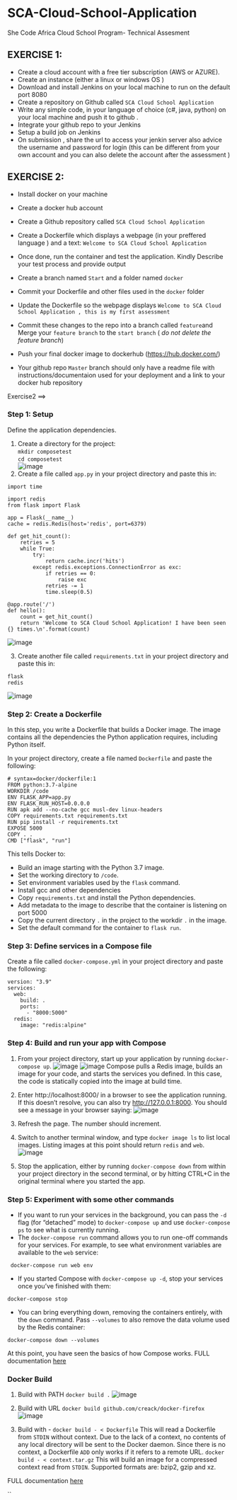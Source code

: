 # SCA-Cloud-School-Application
She Code Africa Cloud School Program- Technical Assesment


## EXERCISE 1:
- Create  a cloud account with a free tier subscription (AWS or AZURE).
 - Create an instance (either  a linux  or windows OS )	
 - Download and install Jenkins on your local machine to run on the default port 8080
 - Create a repository on Github called ``SCA Cloud School Application``
 - Write any simple code, in your  language of choice (c#, java,  python) on your local machine and push it to github .
 - Integrate  your github repo to your Jenkins 
 - Setup a  build job on Jenkins 
 - On submission , share the url to access your jenkin  server also advice   the   username and  password  for login (this can be different  from  your own account and you can also delete the account after the assessment )

## EXERCISE 2:
- Install docker on your machine 
- Create a docker hub account
- Create a Github repository called `SCA Cloud School Application`
- Create a Dockerfile which displays a webpage (in your preffered language ) and a text: ``Welcome to SCA Cloud School Application``
- Once done, run the container and test the application. Kindly Describe your test process and provide output

- Create a branch named ``Start`` and a folder named ``docker``
- Commit your Dockerfile and other files used in the ``docker`` folder
- Update the Dockerfile so the webpage displays ``Welcome to SCA Cloud School Application , this is my first assessment``
- Commit these changes to the repo into a branch called ``feature``and Merge your ``feature branch`` to the ``start branch`` ( _do not delete the feature branch_)
- Push your final docker image to dockerhub (https://hub.docker.com/)
- Your github repo ``Master`` branch should only have a readme file with instructions/documentaion used for your deployment and a link to your docker hub repository



Exercise2 ==>
### Step 1: Setup
Define the application dependencies. <br />
 1. Create a directory for the project:  <br />
`mkdir composetest`  <br />
 `cd composetest` <br />
 ![image](https://user-images.githubusercontent.com/78828566/161797124-583ff6ab-df66-4dde-b2b9-b2749074b31f.png)
 2. Create a file called `app.py` in your project directory and paste this in:
```
import time

import redis
from flask import Flask

app = Flask(__name__)
cache = redis.Redis(host='redis', port=6379)

def get_hit_count():
    retries = 5
    while True:
        try:
            return cache.incr('hits')
        except redis.exceptions.ConnectionError as exc:
            if retries == 0:
                raise exc
            retries -= 1
            time.sleep(0.5)

@app.route('/')
def hello():
    count = get_hit_count()
    return 'Welcome to SCA Cloud School Application! I have been seen {} times.\n'.format(count)
```
![image](https://user-images.githubusercontent.com/78828566/161814097-07f8420d-ac39-4826-afb2-a47a486ad169.png)

 3. Create another file called `requirements.txt` in your project directory and paste this in:
```
flask
redis
```
![image](https://user-images.githubusercontent.com/78828566/161814493-fb46b33b-edb8-4219-9041-0eb33b5f6192.png)

### Step 2: Create a Dockerfile
In this step, you write a Dockerfile that builds a Docker image. The image contains all the dependencies the Python application requires, including Python itself.

In your project directory, create a file named `Dockerfile` and paste the following: 
```
# syntax=docker/dockerfile:1
FROM python:3.7-alpine
WORKDIR /code
ENV FLASK_APP=app.py
ENV FLASK_RUN_HOST=0.0.0.0
RUN apk add --no-cache gcc musl-dev linux-headers
COPY requirements.txt requirements.txt
RUN pip install -r requirements.txt
EXPOSE 5000
COPY . .
CMD ["flask", "run"]
```
This tells Docker to:
* Build an image starting with the Python 3.7 image.
* Set the working directory to `/code`.
* Set environment variables used by the `flask` command.
* Install gcc and other dependencies
* Copy `requirements.txt` and install the Python dependencies.
* Add metadata to the image to describe that the container is listening on port 5000
* Copy the current directory `.` in the project to the workdir `.` in the image.
* Set the default command for the container to `flask run`.

### Step 3: Define services in a Compose file
Create a file called `docker-compose.yml` in your project directory and paste the following:
```
version: "3.9"
services:
  web:
    build: .
    ports:
      - "8000:5000"
  redis:
    image: "redis:alpine"
```

### Step 4: Build and run your app with Compose
1. From your project directory, start up your application by running `docker-compose up`.
![image](https://user-images.githubusercontent.com/78828566/161816274-4deb965a-447b-40d8-bcb4-15c347374abc.png)
![image](https://user-images.githubusercontent.com/78828566/161800321-22fe53e5-2b11-40cc-923e-59760516eb29.png)
Compose pulls a Redis image, builds an image for your code, and starts the services you defined. In this case, the code is statically copied into the image at build time.


2. Enter http://localhost:8000/ in a browser to see the application running. 
If this doesn’t resolve, you can also try http://127.0.0.1:8000.
You should see a message in your browser saying:
![image](https://user-images.githubusercontent.com/78828566/161811461-9cfe4480-cee2-4a2f-a545-58e353784ac1.png)

3. Refresh the page.
The number should increment.

4. Switch to another terminal window, and type `docker image ls` to list local images.
Listing images at this point should return `redis` and `web`.
![image](https://user-images.githubusercontent.com/78828566/161817246-a48ed78e-7767-4db3-9fc3-d9bd3005cfdf.png)

5. Stop the application, either by running `docker-compose down` from within your project directory in the second terminal, or by hitting CTRL+C in the original terminal where you started the app.


### Step 5: Experiment with some other commands
- If you want to run your services in the background, you can pass the `-d` flag (for “detached” mode) to `docker-compose up` and use `docker-compose ps` to see what is currently running.
- The `docker-compose run` command allows you to run one-off commands for your services. For example, to see what environment variables are available to the `web` service:
```
 docker-compose run web env
```
- If you started Compose with `docker-compose up -d`, stop your services once you’ve finished with them:
```
docker-compose stop
```
- You can bring everything down, removing the containers entirely, with the `down` command. Pass `--volumes` to also remove the data volume used by the Redis container:
```
docker-compose down --volumes
```

At this point, you have seen the basics of how Compose works.
FULL documentation [here](https://docs.docker.com/compose/gettingstarted/)

### Docker Build
1. Build with PATH
`docker build .`
![image](https://user-images.githubusercontent.com/78828566/161822290-1834ecf6-eb54-4a82-8be4-909b17b65e6a.png)


2. Build with URL
`docker build github.com/creack/docker-firefox`
![image](https://user-images.githubusercontent.com/78828566/161822559-383a22ad-b594-4d66-82e0-169da1ff10f6.png)


3. Build with -
`docker build - < Dockerfile`
This will read a Dockerfile from `STDIN` without context. Due to the lack of a context, no contents of any local directory will be sent to the Docker daemon. Since there is no context, a Dockerfile `ADD` only works if it refers to a remote URL.
`docker build - < context.tar.gz`
This will build an image for a compressed context read from `STDIN`. Supported formats are: bzip2, gzip and xz. 

FULL documentation [here](https://docs.docker.com/engine/reference/commandline/build/)

``
